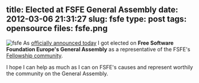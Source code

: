 title: Elected at FSFE General Assembly
date: 2012-03-06 21:31:27
slug: fsfe
type: post
tags: opensource
files: fsfe.png
---

<img src="fsfe.png" alt="fsfe" class="txt" /> As [officially announced today](https://fsfe.org/news/2012/news-20120303-01.en.html) I got elected on **Free Software Foundation Europe's General Assembly** as a representative of the FSFE's [Fellowship community](http://fellowship.fsfe.org/).

I hope I can help as much as I can on FSFE's causes and represent worthily the community on the General Assembly.
